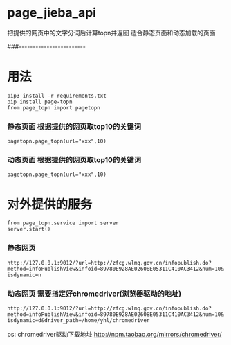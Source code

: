 # page_jieba_api
把提供的网页中的文字分词后计算topn并返回
适合静态页面和动态加载的页面

###------------------------
# 用法

```
pip3 install -r requirements.txt
pip install page-topn
from page_topn import pagetopn
```
### 静态页面 根据提供的网页取top10的关键词

`pagetopn.page_topn(url="xxx",10)`

### 动态页面 根据提供的网页取top10的关键词

`pagetopn.page_topn(url="xxx",10)`

# 对外提供的服务
```
from page_topn.service import server
server.start()
```



### 静态网页
`http://127.0.0.1:9012/?url=http://zfcg.wlmq.gov.cn/infopublish.do?method=infoPublishView&infoid=89780E928AE02608E05311C410AC3412&num=10&isdynamic=n`

### 动态网页 需要指定好chromedriver(浏览器驱动的地址)
`http://127.0.0.1:9012/?url=http://zfcg.wlmq.gov.cn/infopublish.do?method=infoPublishView&infoid=89780E928AE02608E05311C410AC3412&num=10&isdynamic=d&driver_path=/home/yhl/chromedriver`

ps: chromedriver驱动下载地址
http://npm.taobao.org/mirrors/chromedriver/